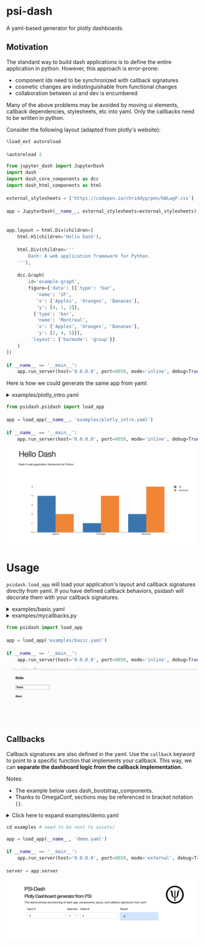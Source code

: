 <!-- #region -->
# psi-dash

A yaml-based generator for plotly dashboards.

## Motivation

The standard way to build dash applications is to define the entire application in python. However, this approach is error-prone:

* component ids need to be synchronized with callback signatures
* cosmetic changes are indistinguishable from functional changes
* collaboration between ui and dev is encumbered 


Many of the above problems may be avoided by moving ui elements, callback dependencies, stylesheets, etc into yaml. Only the callbacks need to be written in python.

Consider the following layout (adapted from plotly's website):
<!-- #endregion -->

```python
%load_ext autoreload

%autoreload 2
```

```python
from jupyter_dash import JupyterDash
import dash
import dash_core_components as dcc
import dash_html_components as html

external_stylesheets = ['https://codepen.io/chriddyp/pen/bWLwgP.css']

app = JupyterDash(__name__, external_stylesheets=external_stylesheets)


app.layout = html.Div(children=[
    html.H1(children='Hello Dash'),

    html.Div(children='''
        Dash: A web application framework for Python.
    '''),

    dcc.Graph(
        id='example-graph',
        figure={'data': [{'type': 'bar',
           'name': 'SF',
           'x': ['Apples', 'Oranges', 'Bananas'],
           'y': [4, 1, 2]},
          {'type': 'bar',
           'name': 'Montreal',
           'x': ['Apples', 'Oranges', 'Bananas'],
           'y': [2, 4, 5]}],
         'layout': {'barmode': 'group'}}
    )
])

if __name__ == '__main__':
    app.run_server(host='0.0.0.0', port=8050, mode='inline', debug=True)
```

Here is how we could generate the same app from yaml:

<!-- #region -->
<details><summary> examples/plotly_intro.yaml </summary>


```yaml
import:
  dcc: dash_core_components
  html: dash_html_components

app:
  jupyter_dash.JupyterDash:
    external_stylesheets:
      - https://codepen.io/chriddyp/pen/bWLwgP.css
    title: psidash demo

layout:
  html.Div:
    children:
    - html.H1: Hello Dash
    - html.Div: Dash A web application framework for Python.
    - dcc.Graph:
        id: example-graph
        figure:
          data:
          - type: bar
            name: SF
            x: ["Apples", "Oranges", "Bananas"]
            y: [4, 1, 2]
          - type: bar
            name: Montreal
            x: ["Apples", "Oranges", "Bananas"]
            y:  [2, 4, 5]
          layout:
            barmode: group

    
```
</details>
<!-- #endregion -->

```python
from psidash.psidash import load_app

app = load_app(__name__, 'examples/plotly_intro.yaml')

if __name__ == '__main__':
    app.run_server(host='0.0.0.0', port=8050, mode='inline', debug=True)
```

![](examples/plotly_intro.png)


# Usage


`psidash.load_app` will load your application's layout and callback signatures directly from yaml.
If you have defined callback behaviors, psidash will decorate them with your callback signatures.

<!-- #region -->


<details>
<summary> examples/basic.yaml </summary>
    
```yaml

import:
  html: dash_html_components
  dcc: dash_core_components

app:
  jupyter_dash.JupyterDash:
    title: psidash basic


layout:
    html.Div:
      children:
          - html.H4: Hello
          - dcc.Input:
              value: there
              id: my-input
          - html.H5:
              id: my-output

callbacks:
  pass_through:
    input:
      - id: my-input
        attr: value
    output:
      - id: my-output
        attr: children
    callback: examples.mycallbacks.pass_through
    
```
 
</details>

<details>
    <summary> examples/mycallbacks.py </summary>
    
```python  
    
def pass_through(*args):
    return args
```
	
</details>

<!-- #endregion -->

```python
from psidash import load_app

app = load_app('examples/basic.yaml')

if __name__ == '__main__':
    app.run_server(host='0.0.0.0', port=8050, mode='inline', debug=True)
```

![](examples/basic.gif)


## Callbacks

Callback signatures are also defined in the yaml. Use the `callback` keyword to point to a specific function that implements your callback. This way, we can **separate the dashboard logic from the callback implementation.**

Notes:

* The example below uses dash_bootstrap_components.
* Thanks to OmegaConf, sections may be referenced in bracket notation `{}`.


<details>  <summary>Click here to expand examples/demo.yaml </summary> 

```yaml
import:
  dcc: dash_core_components
  html: dash_html_components
  dbc: dash_bootstrap_components

external_stylesheets:
  - https://codepen.io/chriddyp/pen/bWLwgP.css
  - https://www.w3schools.com/w3css/4/w3.css
  - https://stackpath.bootstrapcdn.com/bootstrap/4.5.2/css/bootstrap.min.css

external_scripts:
  - https://cdnjs.cloudflare.com/ajax/libs/mathjax/2.7.5/MathJax.js?config=TeX-MML-AM_CHTML

app:
  jupyter_dash.JupyterDash:
    external_stylesheets: ${external_stylesheets}
    external_scripts: ${external_scripts}
    # suppress_callback_exceptions: True
    title: psidash demo

explainer: "## PSI-Dash

### Plotly Dashboard generator from PSI

This demonstrates provisioning of dash app, components, layout, and callback signatures from yaml
"


header:
  dash_html_components.Div:
    children:
      - dcc.Markdown:
          children: ${explainer}
          className: ten columns
      - html.Div:
          children:
            - html.Img:
                src: assets/psi_logo.png
                width: 100
                height: 100
          className: two columns
    className: row


input_a:
  dbc.Col:
    width: 3
    children:
      - dbc.FormGroup:
          children:
            - dbc.Label: Input A
            - dbc.Input:
                id: user-input-a
                type: number
                value: 3
operator:
  dbc.Col:
    width: 1
    children:
      - dbc.Label: Operator
      - dcc.Dropdown:
          id: operator
          clearable: False
          options:
            - label: +
              value: plus
            - label: '-'
              value: minus
            - label: x
              value: multiply
            - label: ÷
              value: divide
          value: plus

input_b:
  dbc.Col:
    width: 3
    children:
      - dbc.FormGroup:
          children:
            - dbc.Label: State B
            - dbc.Input:
                id: user-input-b
                type: number
                value: 3

          
result:
  dbc.Col:
    width: 3
    children:
      - dbc.FormGroup:
          children:
            - dbc.Label: Result
            - dbc.Alert:
                color: primary
                id: result

arithmetic:
  html.Div:
    children:
      - dbc.Row:
          form: True
          children:
            - ${input_a}
            - ${operator}
            - ${input_b}
            - ${result}


layout:
    html.Div:
      children:
          - ${header}
          - ${arithmetic}
      className: w3-container
      style:
          padding: 5%
        
callbacks:
  compute:
    output:
    - id: result
      attr: children
    input:
    - id: user-input-a
      attr: value
    - id: operator
      attr: value
    state:
    - id: user-input-b
      attr: value
    callback: mycallbacks.render_sum

```
    
</details>

```python
cd examples # need to be next to assets/
```

```python
app = load_app(__name__, 'demo.yaml')

if __name__ == '__main__':
    app.run_server(host='0.0.0.0', port=8050, mode='external', debug=True)

server = app.server
```

![](examples/psidash_demo.png)

